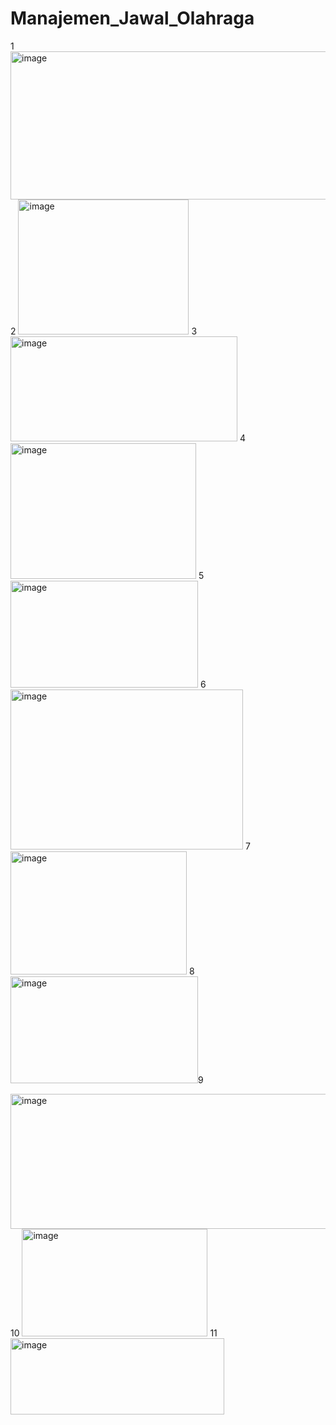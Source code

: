 # Manajemen_Jawal_Olahraga
1
<img width="566" height="237" alt="image" src="https://github.com/user-attachments/assets/1a179d40-52e5-46cd-aa71-29b7e0bb3bfb" />
2
<img width="273" height="216" alt="image" src="https://github.com/user-attachments/assets/2295edfb-7bbd-4e12-a1a5-e604caf79bc0" />
3
<img width="363" height="168" alt="image" src="https://github.com/user-attachments/assets/339fc4e7-53b2-4150-8ec9-4f045e070231" />
4
<img width="297" height="217" alt="image" src="https://github.com/user-attachments/assets/b803173e-ef6c-4c63-bd98-7443028c171a" />
5
<img width="300" height="171" alt="image" src="https://github.com/user-attachments/assets/e427f145-195c-4fa5-b372-1238ae71db15" />
6
<img width="372" height="256" alt="image" src="https://github.com/user-attachments/assets/22a06ad4-b78b-4076-8be9-24c6eede85e1" />
7
<img width="282" height="197" alt="image" src="https://github.com/user-attachments/assets/3d5e7fe7-1e30-4899-9771-bb66d9eb397f" />
8
<img width="300" height="171" alt="image" src="https://github.com/user-attachments/assets/25db9124-9644-4574-a283-b3db7cd67040" />9

<img width="663" height="216" alt="image" src="https://github.com/user-attachments/assets/bb5f5788-31e3-4599-b6ac-e0200d766e19" />
10
<img width="297" height="172" alt="image" src="https://github.com/user-attachments/assets/31c4a944-4003-440d-a750-a4d48148a733" />
11
<img width="342" height="122" alt="image" src="https://github.com/user-attachments/assets/d4682283-1dea-418c-a308-ddc5a96e2714" />



